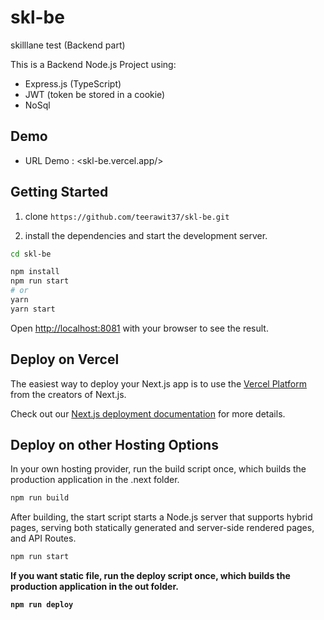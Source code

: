 # skl-be
skilllane test (Backend part)

This is a Backend Node.js Project using:
* Express.js (TypeScript)
* JWT (token be stored in a cookie)
* NoSql

## Demo
* URL Demo : <skl-be.vercel.app/>


## Getting Started

1. clone `https://github.com/teerawit37/skl-be.git`

2. install the dependencies and start the development server.

```bash
cd skl-be

npm install
npm run start
# or
yarn
yarn start
```

Open [http://localhost:8081](http://localhost:8081) with your browser to see the result.


## Deploy on Vercel

The easiest way to deploy your Next.js app is to use the [Vercel Platform](https://vercel.com/import?utm_medium=default-template&filter=next.js&utm_source=create-next-app&utm_campaign=create-next-app-readme) from the creators of Next.js.

Check out our [Next.js deployment documentation](https://nextjs.org/docs/deployment) for more details.


## Deploy on other Hosting Options

In your own hosting provider, run the build script once, which builds the production application in the .next folder.

```bash
npm run build
```

After building, the start script starts a Node.js server that supports hybrid pages, serving both statically generated and server-side rendered pages, and API Routes.

```bash
npm run start
```

<b>If you want static file, run the deploy script once, which builds the production application in the out folder.<b>

```bash
npm run deploy
```
